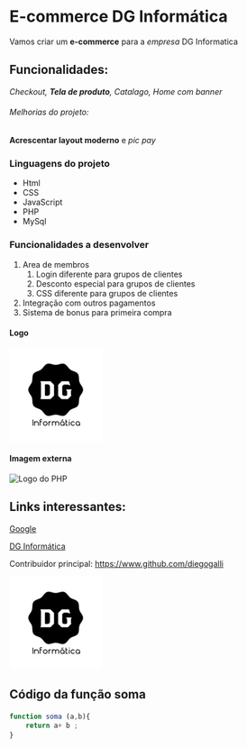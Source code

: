 # E-commerce DG Informática

Vamos criar um **e-commerce** para a *empresa* DG Informatica

## Funcionalidades:

_Checkout, **Tela de produto**, Catalago, Home com banner_

###### Melhorias do projeto:

__Acrescentar layout moderno__ e _pic pay_

### Linguagens do projeto

* Html
* CSS
* JavaScript
* PHP
* MySql

### Funcionalidades a desenvolver

1. Area de membros
    1. Login diferente para grupos de clientes
    2. Desconto especial para grupos de clientes
    3. CSS diferente para grupos de clientes
2. Integração com outros pagamentos
3. Sistema de bonus para primeira compra

#### Logo

![DG Informatica](img/logo_dgi.jpg)

#### Imagem externa

![Logo do PHP](https://www.php.net/images/logos/new-php-logo.svg)

## Links interessantes:

[Google](https://www.google.com.br)

[DG Informática](https://www.instagram.com/informatica.dg/)

Contribuidor principal: https://www.github.com/diegogalli

[![Logo DG Informatica](img/logo_dgi.jpg)](https://www.instagram.com/informatica.dg/)

## Código da função soma

```javascript
function soma (a,b){
    return a+ b ;
}
```